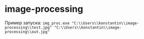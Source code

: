 # image-processing

Пример запуска:
`img_proc.exe "C:\\Users\\konstantin\\image-processing\\test.jpg" "C:\\Users\\konstantin\\image-processing\\out.jpg"`